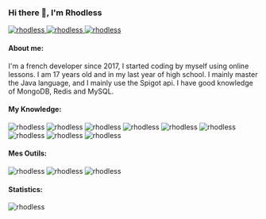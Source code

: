 ### Hi there 👋, I'm Rhodless

<p align="left"> <a href="https://twitter.com/Rhodless" target="_blank" ><img src="https://img.shields.io/twitter/follow/rhodless?logo=twitter&style=for-the-badge" alt="rhodless" /> </a> 
<a href="https://github.com/Lyneris" target="_blank" ><img src="https://img.shields.io/badge/Lyneris-%23121011.svg?style=for-the-badge&logo=github&logoColor=white" alt="rhodless" /> </a>
<a href="https://discord.gg/22rWtFyNdF" target="_blank" ><img src="https://img.shields.io/badge/project-%237289DA.svg?style=for-the-badge&logo=discord&logoColor=white" alt="rhodless" /> </a> </p>

<h4 align="left">About me:</h4>
I'm a french developer since 2017, I started coding by myself using online lessons. I am 17 years old and in my last year of high school. I mainly master the Java language, and I mainly use the Spigot api. I have good knowledge of MongoDB, Redis and MySQL.

<h4 align="left">My Knowledge:</h4>
<p align="left"> 
  <img src="https://img.shields.io/badge/java-%23ED8B00.svg?style=for-the-badge&logo=java&logoColor=white" alt="rhodless" />
  <img src="https://img.shields.io/badge/MongoDB-%234ea94b.svg?style=for-the-badge&logo=mongodb&logoColor=white" alt="rhodless" />
  <img src="https://img.shields.io/badge/redis-%23DD0031.svg?style=for-the-badge&logo=redis&logoColor=white" alt="rhodless" />
  <img src="https://img.shields.io/badge/mysql-%2300f.svg?style=for-the-badge&logo=mysql&logoColor=white" alt="rhodless" />
  <img src="https://img.shields.io/badge/javascript-%23323330.svg?style=for-the-badge&logo=javascript&logoColor=%23F7DF1E" alt="rhodless" />
  <img src="https://img.shields.io/badge/html5-%23E34F26.svg?style=for-the-badge&logo=html5&logoColor=white" alt="rhodless" />
  <img src="https://img.shields.io/badge/css3-%231572B6.svg?style=for-the-badge&logo=css3&logoColor=white" alt="rhodless" />
  <img src="https://img.shields.io/badge/git-%23F05033.svg?style=for-the-badge&logo=git&logoColor=white" alt="rhodless" />
  <img src="https://img.shields.io/badge/Apache%20Maven-C71A36?style=for-the-badge&logo=Apache%20Maven&logoColor=white" alt="rhodless" />
</p>


<h4 align="left">Mes Outils:</h4>
<p align="left"> 
  <img src="https://img.shields.io/badge/IntelliJIDEA-000000.svg?style=for-the-badge&logo=intellij-idea&logoColor=white" alt="rhodless" />
   <img src="https://img.shields.io/badge/Visual%20Studio-5C2D91.svg?style=for-the-badge&logo=visual-studio&logoColor=white" alt="rhodless" />
  <img src="https://img.shields.io/badge/webstorm-143?style=for-the-badge&logo=webstorm&logoColor=white&color=black" alt="rhodless" />
</p>
  
<h4 align="left">Statistics:</h4>
<p><img align="" src="https://github-readme-stats.vercel.app/api?username=rhodless&show_icons=true&theme=dark" alt="rhodless" /></p>
